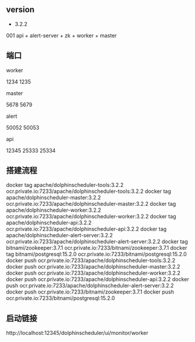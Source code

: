 ## version
- 3.2.2
  
001 api + alert-server + zk + worker + master

## 端口
worker

1234
1235

master

5678
5679

alert

50052
50053

api

12345
25333
25334

## 搭建流程
docker tag apache/dolphinscheduler-tools:3.2.2 ocr.private.io:7233/apache/dolphinscheduler-tools:3.2.2
docker tag apache/dolphinscheduler-master:3.2.2 ocr.private.io:7233/apache/dolphinscheduler-master:3.2.2
docker tag apache/dolphinscheduler-worker:3.2.2 ocr.private.io:7233/apache/dolphinscheduler-worker:3.2.2
docker tag apache/dolphinscheduler-api:3.2.2 ocr.private.io:7233/apache/dolphinscheduler-api:3.2.2
docker tag apache/dolphinscheduler-alert-server:3.2.2 ocr.private.io:7233/apache/dolphinscheduler-alert-server:3.2.2
docker tag bitnami/zookeeper:3.7.1 ocr.private.io:7233/bitnami/zookeeper:3.7.1
docker tag bitnami/postgresql:15.2.0 ocr.private.io:7233/bitnami/postgresql:15.2.0
docker push ocr.private.io:7233/apache/dolphinscheduler-tools:3.2.2
docker push ocr.private.io:7233/apache/dolphinscheduler-master:3.2.2
docker push ocr.private.io:7233/apache/dolphinscheduler-worker:3.2.2
docker push ocr.private.io:7233/apache/dolphinscheduler-api:3.2.2
docker push ocr.private.io:7233/apache/dolphinscheduler-alert-server:3.2.2
docker push ocr.private.io:7233/bitnami/zookeeper:3.7.1
docker push ocr.private.io:7233/bitnami/postgresql:15.2.0


## 启动链接
http://localhost:12345/dolphinscheduler/ui/monitor/worker
